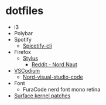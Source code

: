# dotfiles
* i3
* Polybar
* Spotify
  * [Spicetify-cli](https://github.com/khanhas/spicetify-cli)
* Firefox
  * [Stylus](https://github.com/openstyles/stylus)
    * [Reddit - Nord Naut](https://userstyles.org/styles/142227/reddit-naut-nord)
* [VSCodium](https://github.com/VSCodium/vscodium)
  * [Nord-visual-studio-code](https://github.com/arcticicestudio/nord-visual-studio-code)
* Font
  * FuraCode nerd font mono retina
* [Surface kernel patches](https://github.com/dmhacker/arch-linux-surface)
